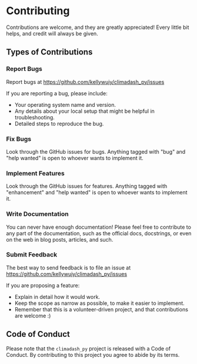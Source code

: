 # Contributing

Contributions are welcome, and they are greatly appreciated! Every little bit
helps, and credit will always be given.

## Types of Contributions

### Report Bugs

Report bugs at https://github.com/kellywujy/climadash_py/issues

If you are reporting a bug, please include:

* Your operating system name and version.
* Any details about your local setup that might be helpful in troubleshooting.
* Detailed steps to reproduce the bug.

### Fix Bugs

Look through the GitHub issues for bugs. Anything tagged with "bug" and "help
wanted" is open to whoever wants to implement it.

### Implement Features

Look through the GitHub issues for features. Anything tagged with "enhancement"
and "help wanted" is open to whoever wants to implement it.

### Write Documentation

You can never have enough documentation! Please feel free to contribute to any
part of the documentation, such as the official docs, docstrings, or even
on the web in blog posts, articles, and such.

### Submit Feedback

The best way to send feedback is to file an issue at https://github.com/kellywujy/climadash_py/issues

If you are proposing a feature:

* Explain in detail how it would work.
* Keep the scope as narrow as possible, to make it easier to implement.
* Remember that this is a volunteer-driven project, and that contributions
  are welcome :)

## Code of Conduct

Please note that the `climadash_py` project is released with a
Code of Conduct. By contributing to this project you agree to abide by its terms.
